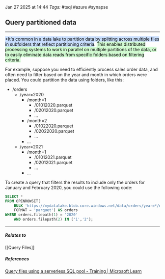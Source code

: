 Jan 27 2025 at 14:44
_Tags:_ #tsql #azure #synapse 
## Query partitioned data
---
<mark style="background: #ADCCFFA6;">>It's common in a data lake to partition data by splitting across multiple files in subfolders that reflect partitioning criteria</mark>. <mark style="background: #BBFABBA6;">This enables distributed processing systems to work in parallel on multiple partitions of the data, or to easily eliminate data reads from specific folders based on filtering criteria.</mark>

For example, suppose you need to efficiently process sales order data, and often need to filter based on the year and month in which orders were placed. You could partition the data using folders, like this:

- /orders
    - /year=2020
        - /month=1
            - /01012020.parquet
            - /02012020.parquet
            - ...
        - /month=2
            - /01022020.parquet
            - /02022020.parquet
            - ...
        - ...
    - /year=2021
        - /month=1
            - /01012021.parquet
            - /02012021.parquet
            - ...
        - ...

To create a query that filters the results to include only the orders for January and February 2020, you could use the following code:

```sql
SELECT *
FROM OPENROWSET(
    BULK 'https://mydatalake.blob.core.windows.net/data/orders/year=*/month=*/*.*',
    FORMAT = 'parquet') AS orders
WHERE orders.filepath(1) = '2020'
    AND orders.filepath(2) IN ('1','2');
```
---
##### Relates to
[[Query Files]]
##### References
[Query files using a serverless SQL pool - Training | Microsoft Learn](https://learn.microsoft.com/en-us/training/modules/query-data-lake-using-azure-synapse-serverless-sql-pools/3-query-files)